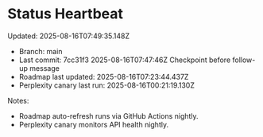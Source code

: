 # Status Heartbeat

Updated: 2025-08-16T07:49:35.148Z

- Branch: main
- Last commit: 7cc31f3 2025-08-16T07:47:46Z Checkpoint before follow-up message
- Roadmap last updated: 2025-08-16T07:23:44.437Z
- Perplexity canary last run: 2025-08-16T00:21:19.130Z

Notes:
- Roadmap auto-refresh runs via GitHub Actions nightly.
- Perplexity canary monitors API health nightly.
